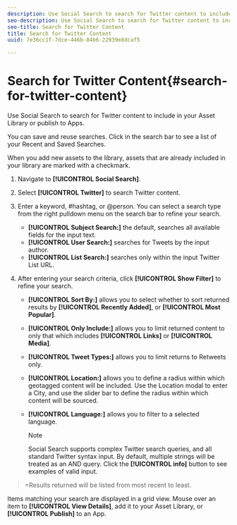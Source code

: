```yaml
---
description: Use Social Search to search for Twitter content to include in your Asset Library or publish to Apps.
seo-description: Use Social Search to search for Twitter content to include in your Asset Library or publish to Apps.
seo-title: Search for Twitter Content
title: Search for Twitter Content
uuid: 7e36cc1f-7dce-446b-84b6-22939e8dcaf5

---
```


# Search for Twitter Content{#search-for-twitter-content}

Use Social Search to search for Twitter content to include in your Asset Library or publish to Apps.

You can save and reuse searches. Click in the search bar to see a list of your Recent and Saved Searches.

When you add new assets to the library, assets that are already included in your library are marked with a checkmark.

1. Navigate to **[!UICONTROL Social Search]**.
1. Select **[!UICONTROL Twitter]** to search Twitter content.
1. Enter a keyword, #hashtag, or @person. You can select a search type from the right pulldown menu on the search bar to refine your search.

    * **[!UICONTROL Subject Search:]** the default, searches all available fields for the input text.
    * **[!UICONTROL User Search:]** searches for Tweets by the input author.
    * **[!UICONTROL List Search:]** searches only within the input Twitter List URL.

1. After entering your search criteria, click **[!UICONTROL Show Filter]** to refine your search.

    * **[!UICONTROL Sort By:]** allows you to select whether to sort returned results by **[!UICONTROL Recently Added]**, or **[!UICONTROL Most Popular]**.
    
    * **[!UICONTROL Only Include:]** allows you to limit returned content to only that which includes **[!UICONTROL Links]** or **[!UICONTROL Media]**.
    
    * **[!UICONTROL Tweet Types:]** allows you to limit returns to Retweets only.
    * **[!UICONTROL Location:]** allows you to define a radius within which geotagged content will be included. Use the Location modal to enter a City, and use the slider bar to define the radius within which content will be sourced.
    * **[!UICONTROL Language:]** allows you to filter to a selected language.

       >[!NOTE]
       >
       >Social Search supports complex Twitter search queries, and all standard Twitter syntax input. By default, multiple strings will be treated as an AND query. Click the **[!UICONTROL info]** button to see examples of valid input.

>=Results returned will be listed from most recent to least.

Items matching your search are displayed in a grid view. Mouse over an item to **[!UICONTROL View Details]**, add it to your Asset Library, or **[!UICONTROL Publish]** to an App.